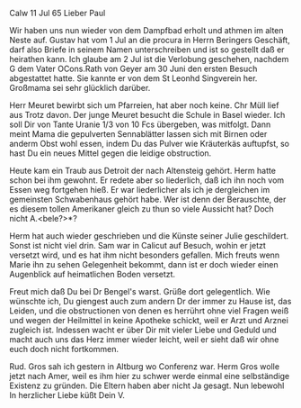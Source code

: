  Calw 11 Jul 65
Lieber Paul

Wir haben uns nun wieder von dem Dampfbad erholt und athmen im alten Neste auf. Gustav hat vom 1 Jul an die procura in Herrn Beringers Geschäft, darf also Briefe in seinem Namen unterschreiben und ist so gestellt daß er heirathen kann. Ich glaube am 2 Jul ist die Verlobung geschehen, nachdem G dem Vater OCons.Rath von Geyer am 30 Juni den ersten Besuch abgestattet hatte. Sie kannte er von dem St Leonhd Singverein her. Großmama sei sehr glücklich darüber.

Herr Meuret bewirbt sich um Pfarreien, hat aber noch keine. Chr Müll lief aus Trotz davon. Der junge Meuret besucht die Schule in Basel wieder. Ich soll Dir von Tante Uranie 1/3 von 10 Fcs übergeben, was mitfolgt. Dann meint Mama die gepulverten Sennablätter lassen sich mit Birnen oder anderm Obst wohl essen, indem Du das Pulver wie Kräuterkäs auftupfst, so hast Du ein neues Mittel gegen die leidige obstruction.

Heute kam ein Traub aus Detroit der nach Altensteig gehört. Herm hatte schon bei ihm gewohnt. Er redete aber so liederlich, daß ich ihn noch vom Essen weg fortgehen hieß. Er war liederlicher als ich je dergleichen im gemeinsten Schwabenhaus gehört habe. Wer ist denn der Berauschte, der es diesem tollen Amerikaner gleich zu thun so viele Aussicht hat? Doch nicht A.<bele?>*?

Herm hat auch wieder geschrieben und die Künste seiner Julie geschildert. Sonst ist nicht viel drin. Sam war in Calicut auf Besuch, wohin er jetzt versetzt wird, und es hat ihm nicht besonders gefallen. Mich freuts wenn Marie ihn zu sehen Gelegenheit bekommt, dann ist er doch wieder einen Augenblick auf heimatlichen Boden versetzt.

Freut mich daß Du bei Dr Bengel's warst. Grüße dort gelegentlich. Wie wünschte ich, Du giengest auch zum andern Dr der immer zu Hause ist, das Leiden, und die obstructionen von denen es herrührt ohne viel Fragen weiß und wegen der Heilmittel in keine Apotheke schickt, weil er Arzt und Arznei zugleich ist. Indessen wacht er über Dir mit vieler Liebe und Geduld und macht auch uns das Herz immer wieder leicht, weil er sieht daß wir ohne euch doch nicht fortkommen.

Rud. Gros sah ich gestern in Altburg wo Conferenz war. Herm Gros wolle jetzt nach Amer, weil es ihm hier zu schwer werde einmal eine selbständige Existenz zu gründen. Die Eltern haben aber nicht Ja gesagt. Nun lebewohl 
 In herzlicher Liebe küßt Dein V.
